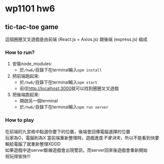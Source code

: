 # wp1101 hw6
## tic-tac-toe game
這個圈圈叉叉遊戲是由前端 (React.js + Axios.js) 跟後端 (express.js) 組成
### How to run?
1. 安裝node_modules:
    * 於`/hw6/`目錄下在terminal輸入`npm install`
2. 把前端跑起來:
    * 於`/hw6/`目錄下在terminal輸入`npm start`
    * 前往[http://localhost:3000](http://localhost:3000)就可以找到圈圈叉叉遊戲
3. 把後端跑起來:
    * 開啟另一個terminal
    * 於`/hw6/`目錄下在terminal輸入`npm run server`

### How to play
在前端的九宮格中點選你要下的位置，後端會回傳電腦選擇的位置\
玩家為O，電腦則為X
當前端重新整理時，遊戲進度*不會消失*，所以不能看到快要輸給電腦了就重新整理XDDD\
如果遊戲中途server斷線遊戲會出現警訊，而server回來後遊戲會重新開始\
祝玩得愉快!!!
